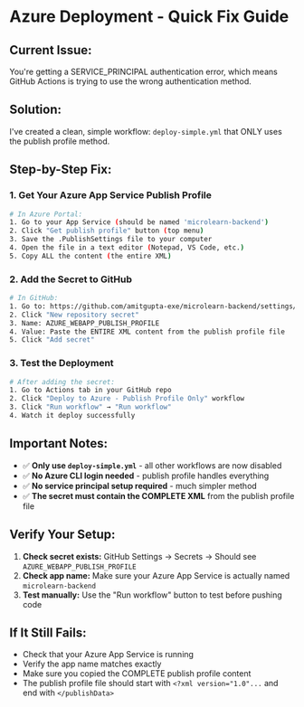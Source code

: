 # Azure Deployment - Quick Fix Guide

## Current Issue: 
You're getting a SERVICE_PRINCIPAL authentication error, which means GitHub Actions is trying to use the wrong authentication method.

## Solution:
I've created a clean, simple workflow: `deploy-simple.yml` that ONLY uses the publish profile method.

## Step-by-Step Fix:

### 1. **Get Your Azure App Service Publish Profile**
```bash
# In Azure Portal:
1. Go to your App Service (should be named 'microlearn-backend')
2. Click "Get publish profile" button (top menu)
3. Save the .PublishSettings file to your computer
4. Open the file in a text editor (Notepad, VS Code, etc.)
5. Copy ALL the content (the entire XML)
```

### 2. **Add the Secret to GitHub**
```bash
# In GitHub:
1. Go to: https://github.com/amitgupta-exe/microlearn-backend/settings/secrets/actions
2. Click "New repository secret"
3. Name: AZURE_WEBAPP_PUBLISH_PROFILE
4. Value: Paste the ENTIRE XML content from the publish profile file
5. Click "Add secret"
```

### 3. **Test the Deployment**
```bash
# After adding the secret:
1. Go to Actions tab in your GitHub repo
2. Click "Deploy to Azure - Publish Profile Only" workflow
3. Click "Run workflow" → "Run workflow"
4. Watch it deploy successfully
```

## Important Notes:

- ✅ **Only use `deploy-simple.yml`** - all other workflows are now disabled
- ✅ **No Azure CLI login needed** - publish profile handles everything
- ✅ **No service principal setup required** - much simpler method
- ✅ **The secret must contain the COMPLETE XML** from the publish profile file

## Verify Your Setup:

1. **Check secret exists:** GitHub Settings → Secrets → Should see `AZURE_WEBAPP_PUBLISH_PROFILE`
2. **Check app name:** Make sure your Azure App Service is actually named `microlearn-backend`
3. **Test manually:** Use the "Run workflow" button to test before pushing code

## If It Still Fails:

- Check that your Azure App Service is running
- Verify the app name matches exactly
- Make sure you copied the COMPLETE publish profile content
- The publish profile file should start with `<?xml version="1.0"...` and end with `</publishData>`
